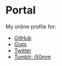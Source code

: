 # Portal

My online profile for:

- [GitHub](https://github.com/kenjij)
- [Gists](https://gist.github.com/kenjij)
- [Twitter](https://twitter.com/kenjij)
- [Tumblr: i50mm](http://i50mm.tumblr.com)
